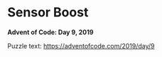 # Sensor Boost

**Advent of Code: Day 9, 2019**

Puzzle text: <https://adventofcode.com/2019/day/9>
